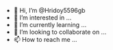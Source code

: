 - 👋 Hi, I’m @Hridoy5596gb
- 👀 I’m interested in ...
- 🌱 I’m currently learning ...
- 💞️ I’m looking to collaborate on ...
- 📫 How to reach me ...

<!---
Hridoy5596gb/Hridoy5596gb is a ✨ special ✨ repository because its `README.md` (this file) appears on your GitHub profile.
You can click the Preview link to take a look at your changes.
--->
